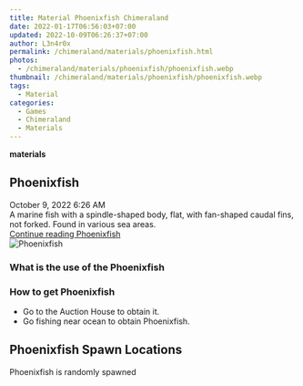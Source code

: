 ```yaml
---
title: Material Phoenixfish Chimeraland
date: 2022-01-17T06:56:03+07:00
updated: 2022-10-09T06:26:37+07:00
author: L3n4r0x
permalink: /chimeraland/materials/phoenixfish.html
photos:
  - /chimeraland/materials/phoenixfish/phoenixfish.webp
thumbnail: /chimeraland/materials/phoenixfish/phoenixfish.webp
tags:
  - Material
categories:
  - Games
  - Chimeraland
  - Materials
---
```


<section id="bootstrap-wrapper">
  <link
    rel="stylesheet"
    href="https://cdn.statically.io/gh/dimaslanjaka/Web-Manajemen/40ac3225/css/bootstrap-4.5-wrapper.css"
  />
  <div
    class="row g-0 border rounded overflow-hidden flex-md-row mb-4 shadow-sm position-relative bg-light text-dark"
  >
    <div class="col p-4 d-flex flex-column position-static">
      <strong class="d-inline-block mb-2 text-success">materials</strong>
      <h2 class="mb-0">Phoenixfish</h2>
      <div class="mb-1 text-muted">October 9, 2022 6:26 AM</div>
      <div class="mb-2 border p-1">
        A marine fish with a spindle-shaped body, flat, with fan-shaped caudal
        fins, not forked. Found in various sea areas.
      </div>
      <a
        href="/chimeraland/materials/phoenixfish.html"
        class="stretched-link d-none"
        >Continue reading Phoenixfish</a
      >
    </div>
    <div class="col-auto d-none d-lg-block">
      <img
        src="/chimeraland/materials/phoenixfish/phoenixfish.webp"
        alt="Phoenixfish"
      />
    </div>
  </div>
  <div class="row bg-light text-dark">
    <div class="col-lg-6 col-12 mb-2">
      <div class="card">
        <div class="card-body">
          <h3 class="card-title">What is the use of the Phoenixfish</h3>
          <div class="card-text"><ul></ul></div>
        </div>
      </div>
    </div>
    <div class="col-lg-6 col-12 mb-2">
      <div class="card">
        <div class="card-body">
          <h3 class="card-title">How to get Phoenixfish</h3>
          <div class="card-text">
            <ul>
              <li>Go to the Auction House to obtain it.</li>
              <li>Go fishing near ocean to obtain Phoenixfish.</li>
            </ul>
          </div>
        </div>
      </div>
    </div>
    <div class="col-12 mb-2">
      <h2>Phoenixfish Spawn Locations</h2>
      <p>Phoenixfish is randomly spawned</p>
    </div>
  </div>
</section>